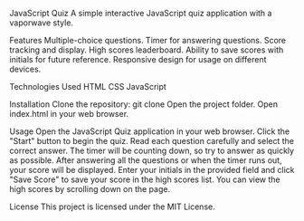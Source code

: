 JavaScript Quiz
A simple interactive JavaScript quiz application with a vaporwave style.

Features
Multiple-choice questions.
Timer for answering questions.
Score tracking and display.
High scores leaderboard.
Ability to save scores with initials for future reference.
Responsive design for usage on different devices.

Technologies Used
HTML
CSS
JavaScript

Installation
Clone the repository: git clone
Open the project folder.
Open index.html in your web browser.

Usage
Open the JavaScript Quiz application in your web browser.
Click the "Start" button to begin the quiz.
Read each question carefully and select the correct answer.
The timer will be counting down, so try to answer as quickly as possible.
After answering all the questions or when the timer runs out, your score will be displayed.
Enter your initials in the provided field and click "Save Score" to save your score in the high scores list.
You can view the high scores by scrolling down on the page.

License
This project is licensed under the MIT License.